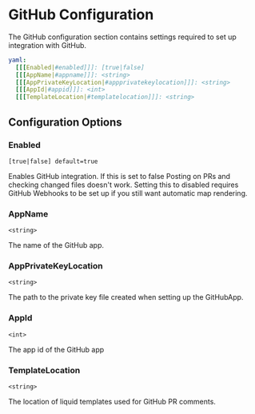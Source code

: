 # GitHub Configuration

The GitHub configuration section contains settings required to set up integration with GitHub.

````yaml
yaml:
  [[[Enabled|#enabled]]]: [true|false]
  [[[AppName|#appname]]]: <string>
  [[[AppPrivateKeyLocation|#appprivatekeylocation]]]: <string>
  [[[AppId|#appid]]]: <int>
  [[[TemplateLocation|#templatelocation]]]: <string>
````

## Configuration Options
### Enabled
`[true|false] default=true`

Enables GitHub integration. If this is set to false Posting on PRs and checking changed files doesn't work.
Setting this to disabled requires GitHub Webhooks to be set up if you still want automatic map rendering.

### AppName
`<string>`

The name of the GitHub app.

### AppPrivateKeyLocation
`<string>`

The path to the private key file created when setting up the GitHubApp.

### AppId
`<int>`

The app id of the GitHub app

### TemplateLocation
`<string>`

The location of liquid templates used for GitHub PR comments.

<seealso>
    <!--Provide links to related how-to guides, overviews, and tutorials.-->
</seealso>